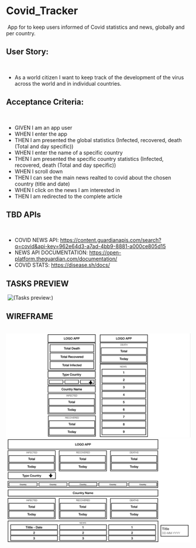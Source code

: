 # Covid_Tracker
​
App for to keep users informed of Covid statistics and news, globally and per country. 
​
## User Story:
​
* As a world citizen I want to keep track of the development of the virus across the world and in individual countries. 
​
## Acceptance Criteria:
​
* GIVEN I am an app user
* WHEN I enter the app 
* THEN I am presented the global statistics (Infected, recovered, death (Total and day specific))
* WHEN I enter the name of a specific country 
* THEN I am presented the specific country statistics (Infected, recovered, death (Total and day specific))
* WHEN I scroll down 
* THEN I can see the main news realted to covid about the chosen country (title and date)
* WHEN I click on the news I am interested in
* THEN I am redirected to the complete article
​
## TBD APIs 
​
* COVID NEWS API: https://content.guardianapis.com/search?q=covid&api-key=962e64d3-a7ad-4bb9-8881-a000ce805d15
* NEWS API DOCUMENTATION: https://open-platform.theguardian.com/documentation/
* COVID STATS: https://disease.sh/docs/
​
## TASKS PREVIEW
​
![(Tasks preview:)](./tasks.png)
​
## WIREFRAME
​
![(Mobile:)](./img/mobile.png)
![(Mobile:)](./img/web.png)